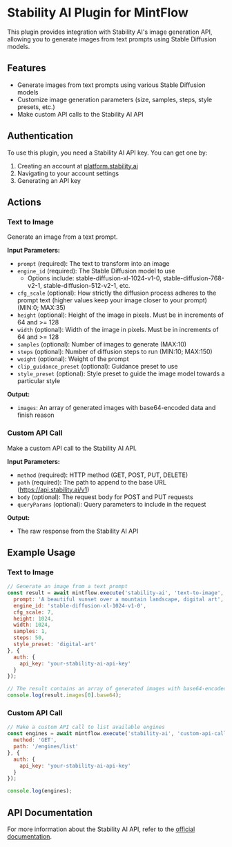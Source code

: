 # Stability AI Plugin for MintFlow

This plugin provides integration with Stability AI's image generation API, allowing you to generate images from text prompts using Stable Diffusion models.

## Features

- Generate images from text prompts using various Stable Diffusion models
- Customize image generation parameters (size, samples, steps, style presets, etc.)
- Make custom API calls to the Stability AI API

## Authentication

To use this plugin, you need a Stability AI API key. You can get one by:

1. Creating an account at [platform.stability.ai](https://platform.stability.ai/)
2. Navigating to your account settings
3. Generating an API key

## Actions

### Text to Image

Generate an image from a text prompt.

**Input Parameters:**

- `prompt` (required): The text to transform into an image
- `engine_id` (required): The Stable Diffusion model to use
  - Options include: stable-diffusion-xl-1024-v1-0, stable-diffusion-768-v2-1, stable-diffusion-512-v2-1, etc.
- `cfg_scale` (optional): How strictly the diffusion process adheres to the prompt text (higher values keep your image closer to your prompt) (MIN:0; MAX:35)
- `height` (optional): Height of the image in pixels. Must be in increments of 64 and >= 128
- `width` (optional): Width of the image in pixels. Must be in increments of 64 and >= 128
- `samples` (optional): Number of images to generate (MAX:10)
- `steps` (optional): Number of diffusion steps to run (MIN:10; MAX:150)
- `weight` (optional): Weight of the prompt
- `clip_guidance_preset` (optional): Guidance preset to use
- `style_preset` (optional): Style preset to guide the image model towards a particular style

**Output:**

- `images`: An array of generated images with base64-encoded data and finish reason

### Custom API Call

Make a custom API call to the Stability AI API.

**Input Parameters:**

- `method` (required): HTTP method (GET, POST, PUT, DELETE)
- `path` (required): The path to append to the base URL (https://api.stability.ai/v1)
- `body` (optional): The request body for POST and PUT requests
- `queryParams` (optional): Query parameters to include in the request

**Output:**

- The raw response from the Stability AI API

## Example Usage

### Text to Image

```javascript
// Generate an image from a text prompt
const result = await mintflow.execute('stability-ai', 'text-to-image', {
  prompt: 'A beautiful sunset over a mountain landscape, digital art',
  engine_id: 'stable-diffusion-xl-1024-v1-0',
  cfg_scale: 7,
  height: 1024,
  width: 1024,
  samples: 1,
  steps: 50,
  style_preset: 'digital-art'
}, {
  auth: {
    api_key: 'your-stability-ai-api-key'
  }
});

// The result contains an array of generated images with base64-encoded data
console.log(result.images[0].base64);
```

### Custom API Call

```javascript
// Make a custom API call to list available engines
const engines = await mintflow.execute('stability-ai', 'custom-api-call', {
  method: 'GET',
  path: '/engines/list'
}, {
  auth: {
    api_key: 'your-stability-ai-api-key'
  }
});

console.log(engines);
```

## API Documentation

For more information about the Stability AI API, refer to the [official documentation](https://platform.stability.ai/docs/api-reference).
